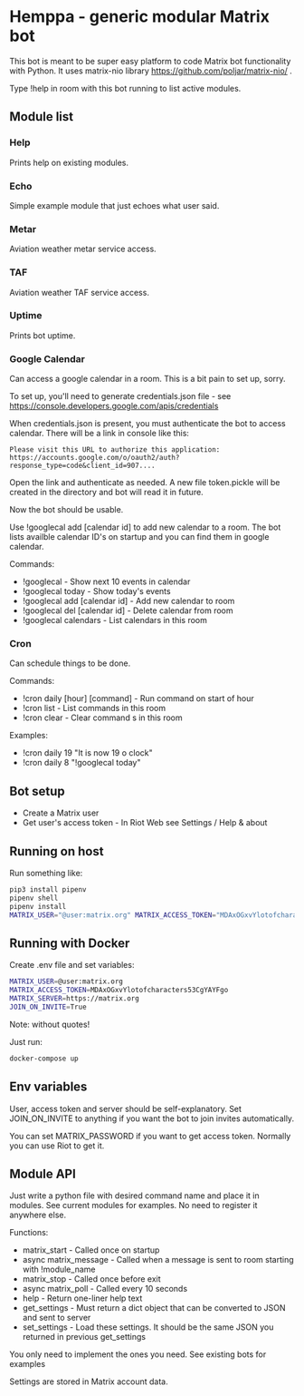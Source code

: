 # Hemppa - generic modular Matrix bot

This bot is meant to be super easy platform to code Matrix bot functionality
with Python. It uses matrix-nio library https://github.com/poljar/matrix-nio/ .

Type !help in room with this bot running to list active modules.

## Module list

### Help

Prints help on existing modules.

### Echo

Simple example module that just echoes what user said.

### Metar

Aviation weather metar service access.

### TAF

Aviation weather TAF service access.

### Uptime

Prints bot uptime.

### Google Calendar

Can access a google calendar in a room. This is a bit pain to set up, sorry.

To set up, you'll need to generate credentials.json file - see https://console.developers.google.com/apis/credentials

When credentials.json is present, you must authenticate the bot to access calendar. There will be a link in console like this:

``` text
Please visit this URL to authorize this application: https://accounts.google.com/o/oauth2/auth?response_type=code&client_id=907....
```

Open the link and authenticate as needed. A new file token.pickle will be created in the directory and bot will read it in future.

Now the bot should be usable.

Use !googlecal add [calendar id] to add new calendar to a room. The bot lists availble calendar ID's on startup and you can find them
in google calendar.

Commands:

* !googlecal - Show next 10 events in calendar
* !googlecal today - Show today's events
* !googlecal add [calendar id] - Add new calendar to room
* !googlecal del [calendar id] - Delete calendar from room
* !googlecal calendars - List calendars in this room

### Cron

Can schedule things to be done.

Commands:

* !cron daily [hour] [command] - Run command on start of hour
* !cron list - List commands in this room
* !cron clear - Clear command s in this room

Examples:

* !cron daily 19 "It is now 19 o clock"
* !cron daily 8 "!googlecal today"

## Bot setup

* Create a Matrix user
* Get user's access token - In Riot Web see Settings / Help & about

## Running on host

Run something like:

``` bash
pip3 install pipenv
pipenv shell
pipenv install
MATRIX_USER="@user:matrix.org" MATRIX_ACCESS_TOKEN="MDAxOGxvYlotofcharacters53CgYAYFgo" MATRIX_SERVER="https://matrix.org" JOIN_ON_INVITE=True python3 bot.py
```

## Running with Docker

Create .env file and set variables:

``` bash
MATRIX_USER=@user:matrix.org
MATRIX_ACCESS_TOKEN=MDAxOGxvYlotofcharacters53CgYAYFgo
MATRIX_SERVER=https://matrix.org
JOIN_ON_INVITE=True
```

Note: without quotes!

Just run:

``` bash
docker-compose up
```

## Env variables

User, access token and server should be self-explanatory. Set JOIN_ON_INVITE to anything if you want the bot to
join invites automatically.

You can set MATRIX_PASSWORD if you want to get access token. Normally you can use Riot to get it.

## Module API

Just write a python file with desired command name and place it in modules. See current modules for
examples. No need to register it anywhere else.

Functions:

* matrix_start - Called once on startup
* async matrix_message - Called when a message is sent to room starting with !module_name
* matrix_stop - Called once before exit
* async matrix_poll - Called every 10 seconds
* help - Return one-liner help text
* get_settings - Must return a dict object that can be converted to JSON and sent to server
* set_settings - Load these settings. It should be the same JSON you returned in previous get_settings

You only need to implement the ones you need. See existing bots for examples

Settings are stored in Matrix account data.
